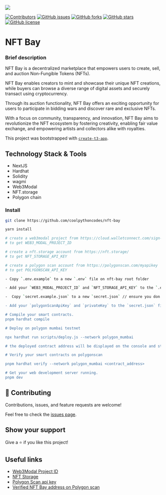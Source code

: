 <!-- PROJECT SHIELDS -->
<!--
*** I'm using markdown "reference style" links for readability.
*** Reference links are enclosed in brackets [ ] instead of parentheses ( ).
*** See the bottom of this document for the declaration of the reference variables
*** for contributors-url, forks-url, etc. This is an optional, concise syntax you may use.
*** https://www.markdownguide.org/basic-syntax/#reference-style-links
-->

![](https://img.shields.io/badge/Hackathon-blueviolet)

[![Contributors][contributors-shield]][contributors-url]
[![GitHub issues][issues-shield]][issues-url]
[![GitHub forks][forks-shield]][forks-url]
[![GitHub stars][star-shield]][star-url]
[![GitHub license][license-shield]][license-url]

# NFT Bay

### Brief description

NFT Bay is a decentralized marketplace that empowers users to create, sell, and auction Non-Fungible Tokens (NFTs).

NFT Bay enables creators to mint and showcase their unique NFT creations, while buyers can browse a diverse range of digital assets and securely transact using cryptocurrency.

Through its auction functionality, NFT Bay offers an exciting opportunity for users to participate in bidding wars and discover rare and exclusive NFTs.

With a focus on community, transparency, and innovation, NFT Bay aims to revolutionize the NFT ecosystem by fostering creativity, enabling fair value exchange, and empowering artists and collectors alike with royalties.

This project was bootstrapped with [`create-t3-app`](https://create.t3.gg/).

## Technology Stack & Tools

- NextJS
- Hardhat
- Solidity
- wagmi
- Web3Modal
- NFT.storage
- Polygon chain

### Install

```bash
git clone https://github.com/coolpythoncodes/nft-bay

yarn install

# create a web3modal project from https://cloud.walletconnect.com/sign-in
# to get WEB3_MODAL_PROJECT_ID

# create a nft.storage account from https://nft.storage/
# to get NFT_STORAGE_API_KEY

# create a polygon scan account from https://polygonscan.com/myapikey
# to get POLYGONSCAN_API_KEY

- Copy `.env.example` to a new `.env` file on nft-bay root folder

- Add your `WEB3_MODAL_PROJECT_ID` and `NFT_STORAGE_API_KEY` to the `.env` file

-  Copy `secret.example.json` to a new `secret.json` // ensure you don't expose this to the public

- Add your `polygonScanApiKey` and `privateKey` to the `secret.json` file

# Compile your smart contracts.
pnpm hardhat compile

# Deploy on polygon mumbai testnet

npx hardhat run scripts/deploy.js --network polygon_mumbai

# the deployed contract address will be displayed on the console and stored in `src/data/NFTMarketPlace-address.json`

# Verify your smart contracts on polygonscan

pnpm hardhat verify --network polygon_mumbai <contract_address>

# Get your web development server running.
pnpm dev

```



## 🤝 Contributing

Contributions, issues, and feature requests are welcome!

Feel free to check the [issues page](../../issues/).

## Show your support

Give a ⭐ if you like this project!

## Useful links

- [Web3Modal Project ID](https://cloud.walletconnect.com/sign-in)
- [NFT Storage](https://nft.storage/)
- [Polygon Scan api key](https://polygonscan.com/myapikey)
- [Verified NFT Bay address on Polygon scan](https://mumbai.polygonscan.com/address/0x88c301AEF5EB979F30a781b2Cb13019218AbA7C3#code)

[contributors-shield]: https://img.shields.io/github/contributors/coolpythoncodes/nft-bay?style=for-the-badge
[contributors-url]: https://github.com/coolpythoncodes/nft-bay/graphs/contributors
[issues-shield]: https://img.shields.io/github/issues/coolpythoncodes/nft-bay?style=for-the-badge
[issues-url]: https://github.com/coolpythoncodes/nft-bay/issues
[forks-shield]: https://img.shields.io/github/forks/coolpythoncodes/nft-bay?style=for-the-badge
[forks-url]: https://github.com/coolpythoncodes/nft-bay/network
[star-shield]: https://img.shields.io/github/stars/coolpythoncodes/nft-bay?style=for-the-badge
[star-url]: https://github.com/coolpythoncodes/nft-bay/stargazers
[license-shield]: https://img.shields.io/github/license/coolpythoncodes/nft-bay?style=for-the-badge
[license-url]: https://github.com/coolpythoncodes/nft-bay/blob/main/LICENSE.md
